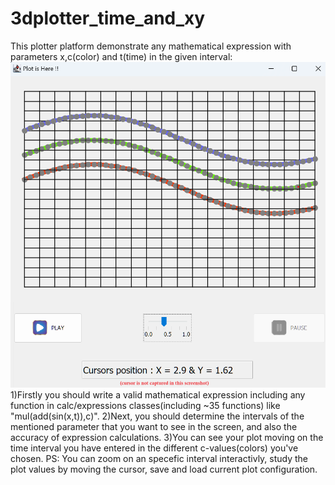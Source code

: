 # 3dplotter_time_and_xy
This plotter platform demonstrate any mathematical expression with parameters x,c(color) and t(time) in the given interval:
![Alt text](/Demo/GUI_plot_output_page(4).png "Optional Title")
1)Firstly you should write a valid mathematical expression including any function in calc/expressions classes(including ~35 functions) like "mul(add(sin(x,t)),c)".
2)Next, you should determine the intervals of the mentioned parameter that you want to see in the screen, and also the accuracy of expression calculations.
3)You can see your plot moving on the time interval you have entered in the different c-values(colors) you've chosen. 
PS: You can zoom on an specefic interval interactivly, study the plot values by moving the cursor, save and load current plot configuration.

